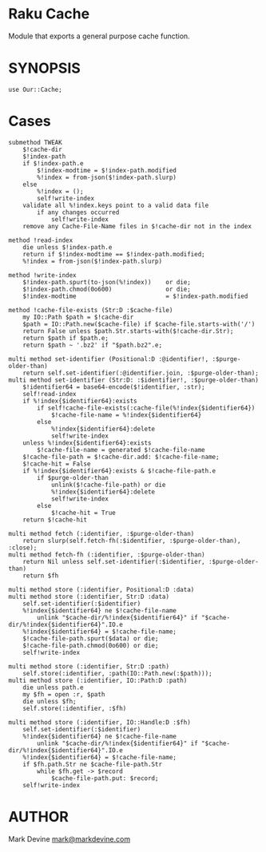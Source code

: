 Raku Cache
==========
Module that exports a general purpose cache function.

SYNOPSIS
========

    use Our::Cache;


Cases
=====

    submethod TWEAK
        $!cache-dir
        $!index-path
        if $!index-path.e
            $!index-modtime = $!index-path.modified
            %!index = from-json($!index-path.slurp)
        else
            %!index = ();
            self!write-index
        validate all %!index.keys point to a valid data file
            if any changes occurred
                self!write-index
        remove any Cache-File-Name files in $!cache-dir not in the index

    method !read-index
        die unless $!index-path.e
        return if $!index-modtime == $!index-path.modified;
        %!index = from-json($!index-path.slurp)

    method !write-index
        $!index-path.spurt(to-json(%!index))    or die;
        $!index-path.chmod(0o600)               or die;
        $!index-modtime                         = $!index-path.modified

    method !cache-file-exists (Str:D :$cache-file)
        my IO::Path $path = $!cache-dir
        $path = IO::Path.new($cache-file) if $cache-file.starts-with('/')
        return False unless $path.Str.starts-with($!cache-dir.Str);
        return $path if $path.e;
        return $path ~ '.bz2' if "$path.bz2".e;

    multi method set-identifier (Positional:D :@identifier!, :$purge-older-than)
        return self.set-identifier(:@identifier.join, :$purge-older-than);
    multi method set-identifier (Str:D: :$identifier!, :$purge-older-than)
        $!identifier64 = base64-encode($!identifier, :str);
        self!read-index
        if %!index{$identifier64}:exists
            if self!cache-file-exists(:cache-file(%!index{$identifier64})
                $!cache-file-name = %!index{$identifier64}
            else
                %!index{$identifier64}:delete
                self!write-index
        unless %!index{$identifier64}:exists
            $!cache-file-name = generated $!cache-file-name
        $!cache-file-path = $!cache-dir.add: $!cache-file-name;
        $!cache-hit = False
        if %!index{$identifier64}:exists & $!cache-file-path.e
            if $purge-older-than
                unlink($!cache-file-path) or die
                %!index{$identifier64}:delete
                self!write-index
            else
                $!cache-hit = True
        return $!cache-hit

    multi method fetch (:identifier, :$purge-older-than)
        return slurp(self.fetch-fh(:$identifier, :$purge-older-than), :close);
    multi method fetch-fh (:identifier, :$purge-older-than)
        return Nil unless self.set-identifier(:$identifier, :$purge-older-than)
        return $fh

    multi method store (:identifier, Positional:D :data)
    multi method store (:identifier, Str:D :data)
        self.set-identifier(:$identifier)
        %!index{$identifier64} ne $!cache-file-name
            unlink "$cache-dir/%!index{$identifier64}" if "$cache-dir/%!index{$identifier64}".IO.e
        %!index{$identifier64} = $!cache-file-name;
        $!cache-file-path.spurt($data) or die;
        $!cache-file-path.chmod(0o600) or die;
        self!write-index

    multi method store (:identifier, Str:D :path)
        self.store(:identifier, :path(IO::Path.new(:$path)));
    multi method store (:identifier, IO::Path:D :path)
        die unless path.e
        my $fh = open :r, $path
        die unless $fh;
        self.store(:identifier, :$fh)

    multi method store (:identifier, IO::Handle:D :$fh)
        self.set-identifier(:$identifier)
        %!index{$identifier64} ne $!cache-file-name
            unlink "$cache-dir/%!index{$identifier64}" if "$cache-dir/%!index{$identifier64}".IO.e
        %!index{$identifier64} = $!cache-file-name;
        if $fh.path.Str ne $cache-file-path.Str
            while $fh.get -> $record
                $cache-file-path.put: $record;
        self!write-index

AUTHOR
======
Mark Devine <mark@markdevine.com>
